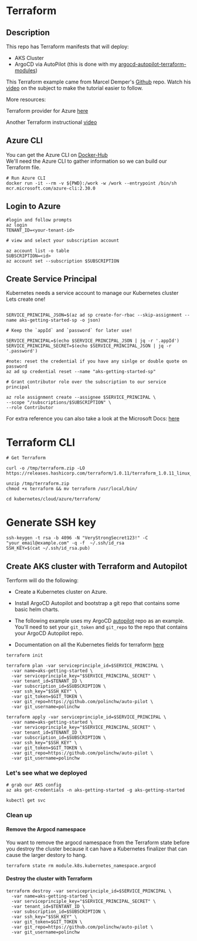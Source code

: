 # Terraform

## Description

This repo has Terraform manifests that will deploy:

+ AKS Cluster
+ ArgoCD via AutoPilot (this is done with my [argocd-autopilot-terraform-modules](https://github.com/polinchw/argocd-autopilot-terraform-modules))

This Terraform example came from Marcel Demper's [Github](https://github.com/marcel-dempers/docker-development-youtube-series) repo.  Watch his [video](https://www.youtube.com/watch?v=bHjS4xqwc9A) on the 
subject to make the tutorial easier to follow.

More resources:

Terraform provider for Azure [here](https://github.com/terraform-providers/terraform-provider-azurerm) <br/>

Another Terraform instructional [video](https://www.youtube.com/watch?v=7xngnjfIlK4)

## Azure CLI

You can get the Azure CLI on [Docker-Hub](https://hub.docker.com/_/microsoft-azure-cli) <br/>
We'll need the Azure CLI to gather information so we can build our Terraform file.

```
# Run Azure CLI
docker run -it --rm -v ${PWD}:/work -w /work --entrypoint /bin/sh mcr.microsoft.com/azure-cli:2.30.0

```

## Login to Azure

```
#login and follow prompts
az login 
TENANT_ID=<your-tenant-id>

# view and select your subscription account

az account list -o table
SUBSCRIPTION=<id>
az account set --subscription $SUBSCRIPTION

```


## Create Service Principal

Kubernetes needs a service account to manage our Kubernetes cluster </br>
Lets create one! </br>

```

SERVICE_PRINCIPAL_JSON=$(az ad sp create-for-rbac --skip-assignment --name aks-getting-started-sp -o json)

# Keep the `appId` and `password` for later use!

SERVICE_PRINCIPAL=$(echo $SERVICE_PRINCIPAL_JSON | jq -r '.appId')
SERVICE_PRINCIPAL_SECRET=$(echo $SERVICE_PRINCIPAL_JSON | jq -r '.password')

#note: reset the credential if you have any sinlge or double quote on password
az ad sp credential reset --name "aks-getting-started-sp"

# Grant contributor role over the subscription to our service principal

az role assignment create --assignee $SERVICE_PRINCIPAL \
--scope "/subscriptions/$SUBSCRIPTION" \
--role Contributor

```
For extra reference you can also take a look at the Microsoft Docs: [here](https://github.com/MicrosoftDocs/azure-docs/blob/master/articles/aks/kubernetes-service-principal.md) </br>


# Terraform CLI
```
# Get Terraform

curl -o /tmp/terraform.zip -LO https://releases.hashicorp.com/terraform/1.0.11/terraform_1.0.11_linux_amd64.zip

unzip /tmp/terraform.zip
chmod +x terraform && mv terraform /usr/local/bin/

cd kubernetes/cloud/azure/terraform/

```

# Generate SSH key

```
ssh-keygen -t rsa -b 4096 -N "VeryStrongSecret123!" -C "your_email@example.com" -q -f  ~/.ssh/id_rsa
SSH_KEY=$(cat ~/.ssh/id_rsa.pub)
```

## Create AKS cluster with Terraform and Autopilot

Terrform will do the following:

+ Create a Kubernetes cluster on Azure.  

+ Install ArgoCD Autopilot and bootstrap a git repo that contains some basic helm charts. 
  
+ The following example uses my ArgoCD [autopilot](https://github.com/polinchw/auto-pilot/) repo as an example.
You'll need to set your `git_token` and `git_repo` to the 
repo that contains your ArgoCD Autopilot repo.

+ Documentation on all the Kubernetes fields for terraform [here](https://www.terraform.io/docs/providers/azurerm/r/kubernetes_cluster.html)
```
terraform init

terraform plan -var serviceprinciple_id=$SERVICE_PRINCIPAL \
  -var name=aks-getting-started \
  -var serviceprinciple_key="$SERVICE_PRINCIPAL_SECRET" \
  -var tenant_id=$TENANT_ID \
  -var subscription_id=$SUBSCRIPTION \
  -var ssh_key="$SSH_KEY" \
  -var git_token=$GIT_TOKEN \
  -var git_repo=https://github.com/polinchw/auto-pilot \
  -var git_username=polinchw

terraform apply -var serviceprinciple_id=$SERVICE_PRINCIPAL \
  -var name=aks-getting-started \
  -var serviceprinciple_key="$SERVICE_PRINCIPAL_SECRET" \
  -var tenant_id=$TENANT_ID \ 
  -var subscription_id=$SUBSCRIPTION \ 
  -var ssh_key="$SSH_KEY" \   
  -var git_token=$GIT_TOKEN \  
  -var git_repo=https://github.com/polinchw/auto-pilot \ 
  -var git_username=polinchw
```

### Let's see what we deployed

```
# grab our AKS config
az aks get-credentials -n aks-getting-started -g aks-getting-started

kubectl get svc
```
### Clean up

#### Remove the Argocd namespace

You want to remove the argocd namespace from the Terraform state before you destroy the cluster because it can 
have a Kubernetes finalizer that can cause the larger destory to hang.

```
terraform state rm module.k8s.kubernetes_namespace.argocd
```

#### Destroy the cluster with Terraform

```
terraform destroy -var serviceprinciple_id=$SERVICE_PRINCIPAL \
  -var name=aks-getting-started \
  -var serviceprinciple_key="$SERVICE_PRINCIPAL_SECRET" \
  -var tenant_id=$TENTANT_ID \ 
  -var subscription_id=$SUBSCRIPTION \ 
  -var ssh_key="$SSH_KEY" \   
  -var git_token=$GIT_TOKEN \  
  -var git_repo=https://github.com/polinchw/auto-pilot \ 
  -var git_username=polinchw
```
